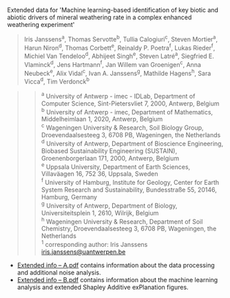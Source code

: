 Extended data for 'Machine learning-based identification of key biotic and abiotic drivers of mineral weathering rate in a complex enhanced weathering experiment'

> Iris Janssens<sup>a</sup>, Thomas Servotte<sup>b</sup>, Tullia Calogiuri<sup>c</sup>, Steven Mortier<sup>a</sup>, Harun Niron<sup>d</sup>, Thomas Corbett<sup>e</sup>, Reinaldy P. Poetra<sup>f</sup>, Lukas Rieder<sup>f</sup>, Michiel Van Tendeloo<sup>d</sup>, Abhijeet Singh<sup>e</sup>, Steven Latré<sup>a</sup>, Siegfried E. Vlaminck<sup>d</sup>, Jens Hartmann<sup>f</sup>, Jan Willem van Groenigen<sup>c</sup>, Anna Neubeck<sup>e</sup>, Alix Vidal<sup>c</sup>, Ivan A. Janssens<sup>g</sup>, Mathilde Hagens<sup>h</sup>, Sara Vicca<sup>d</sup>, Tim Verdonck<sup>b</sup>

>> <sup>a</sup> University of Antwerp - imec - IDLab, Department of Computer Science, Sint-Pietersvliet 7, 2000, Antwerp, Belgium \
<sup>b</sup> University of Antwerp - imec, Department of Mathematics, Middelheimlaan 1, 2020, Antwerp, Belgium \
<sup>c</sup> Wageningen University & Research, Soil Biology Group, Droevendaalsesteeg 3, 6708 PB, Wageningen, the Netherlands \
<sup>d</sup> University of Antwerp, Department of Bioscience Engineering, Biobased Sustainability Engineering (SUSTAIN), Groenenborgerlaan 171, 2000, Antwerp, Belgium \
<sup>e</sup> Uppsala University, Department of Earth Sciences, Villaväagen 16, 752 36, Uppsala, Sweden \
<sup>f</sup> University of Hamburg, Institute for Geology, Center for Earth System Research and Sustainability, Bundesstraße 55, 20146, Hamburg, Germany \
<sup>g</sup> University of Antwerp, Department of Biology, Universiteitsplein 1, 2610, Wilrijk, Belgium \
<sup>h</sup> Wageningen University & Research, Department of Soil Chemistry, Droevendaalsesteeg 3, 6708 PB, Wageningen, the Netherlands \
<sup>1</sup> corresponding author: Iris Janssens iris.janssens@uantwerpen.be

- [Extended info – A.pdf](Extended_info_–_A.pdf) contains information about the data processing and additional noise analysis.
- [Extended info – B.pdf](Extended_info_–_B.pdf) contains information about the machine learning analysis and extended Shapley Additive exPlanation figures.
